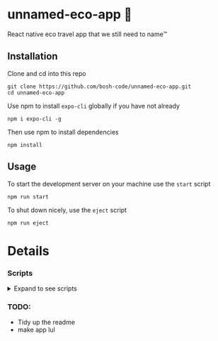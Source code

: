 
# unnamed-eco-app 🌱

React native eco travel app that we still need to name™️

## Installation

Clone and cd into this repo
```shell
git clone https://github.com/bosh-code/unnamed-eco-app.git
cd unnamed-eco-app
```

Use npm to install `expo-cli` globally if you have not already

```shell
npm i expo-cli -g
```

Then use npm to install dependencies

```shell
npm install
```

## Usage

To start the development server on your machine use the `start` script
```shell
npm run start
```

To shut down nicely, use the `eject` script
```shell
npm run eject
```

# Details

### Scripts

<details>
<summary>Expand to see scripts</summary>
<p>

```json5
{
  "scripts": {
    "start": "expo start",
    "android": "expo start --android",
    "ios": "expo start --ios",
    "web": "expo start --web",
    "eject": "expo eject"
  },
}
```

</p>
</details> 

### TODO:
- Tidy up the readme
- make app lul
